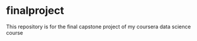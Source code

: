 # finalproject
This repository is for the final capstone project of my coursera data science course
